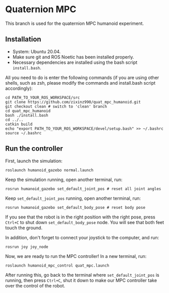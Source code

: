 # Quaternion MPC

This branch is used for the quaternion MPC humanoid experiment.

## Installation
- System: Ubuntu 20.04.
- Make sure git and ROS Noetic has been installed properly.
- Necessary dependencies are installed using the bash script `install.bash`.

All you need to do is enter the following commands (if you are using other shells, such as zsh, please modify the commands and install.bash script accordingly):
```
cd PATH_TO_YOUR_ROS_WORKSPACE/src
git clone https://github.com/zixinz990/quat_mpc_humanoid.git
git checkout clean # switch to 'clean' branch
cd quat_mpc_humanoid
bash ./install.bash
cd ../..
catkin build
echo "export PATH_TO_YOUR_ROS_WORKSPACE/devel/setup.bash" >> ~/.bashrc
source ~/.bashrc
```

## Run the controller
First, launch the simulation:
```
roslaunch humanoid_gazebo normal.launch
```

Keep the simulation running, open another terminal, run:
```
rosrun humanoid_gazebo set_default_joint_pos # reset all joint angles
```

Keep `set_default_joint_pos` running, open another terminal, run:
```
rosrun humanoid_gazebo set_default_body_pose # reset body pose
```

If you see that the robot is in the right position with the right pose, press `Ctrl+C` to shut down `set_default_body_pose` node. You will see that both feet touch the ground.

In addition, don't forget to connect your joystick to the computer, and run:
```
rosrun joy joy_node
```

Now, we are ready to run the MPC controller! In a new terminal, run:
```
roslaunch humanoid_mpc_control quat_mpc.launch
```

After running this, go back to the terminal where `set_default_joint_pos` is running, then press `Ctrl+C`, shut it down to make our MPC controller take over the control of the robot.
